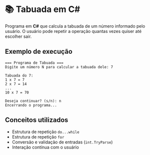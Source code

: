 # 📚 Tabuada em C#

Programa em **C#** que calcula a tabuada de um número informado pelo usuário.
O usuário pode repetir a operação quantas vezes quiser até escolher sair.

## Exemplo de execução

```
=== Programa de Tabuada ===
Digite um número N para calcular a tabuada dele: 7

Tabuada do 7:
1 x 7 = 7
2 x 7 = 14
...
10 x 7 = 70

Deseja continuar? (s/n): n
Encerrando o programa...
```

## Conceitos utilizados

* Estrutura de repetição `do...while`
* Estrutura de repetição `for`
* Conversão e validação de entradas (`int.TryParse`)
* Interação contínua com o usuário
